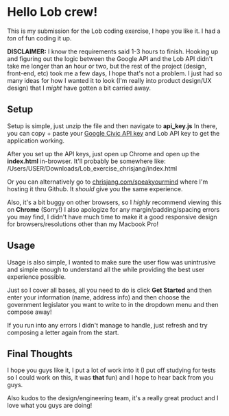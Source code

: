 # Hello Lob crew!

This is my submission for the Lob coding exercise, I hope you like it. I had a *ton* of fun coding it up.

**DISCLAIMER:** I know the requirements said 1-3 hours to finish. Hooking up and figuring out the logic
between the Google API and the Lob API didn't take me longer than an hour or two, but the rest of the
project (design, front-end, etc) took me a few days, I hope that's not a problem. I just had so many ideas
for how I wanted it to look (I'm really into product design/UX design) that I *might* have gotten a bit carried away.

## Setup
Setup is simple, just unzip the file and then navigate to **api_key.js**
In there, you can copy + paste your [Google Civic API key](https://developers.google.com/civic-information/docs/using_api) and Lob API key to get the application working.

After you set up the API keys, just open up Chrome and open up the **index.html** in-browser. It'll probably be somewhere like:
    /Users/USER/Downloads/Lob_exercise_chrisjang/index.html
    
Or you can alternatively go to [chrisjang.com/speakyourmind](http://chrisjang.com/speakyourmind) where I'm hosting it thru Github. It *should* give you the same experience.

Also, it's a bit buggy on other browsers, so I *highly* recommend viewing this on **Chrome** (Sorry!)
I also apologize for any margin/padding/spacing errors you may find, I didn't have much time to make it a good responsive design for browsers/resolutions other than my Macbook Pro!

## Usage
Usage is also simple, I wanted to make sure the user flow was unintrusive and simple enough to understand all the while providing the best user experience possible.

Just so I cover all bases, all you need to do is click **Get Started** and then enter your information (name, address info) and then choose the government legislator you want to write to in the dropdown menu and then compose away!

If you run into any errors I didn't manage to handle, just refresh and try composing a letter again from the start.

## Final Thoughts
I hope you guys like it, I put a lot of work into it (I put off studying for tests so I could work on this, it was **that** fun) and I hope to hear back from you guys.

Also kudos to the design/engineering team, it's a really great product and I love what you guys are doing!
